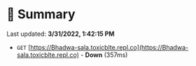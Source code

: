 # 📖 Summary
Last updated: **3/31/2022, 1:42:15 PM**

- `GET` [https://Bhadwa-sala.toxicblte.repl.co](https://Bhadwa-sala.toxicblte.repl.co) - **Down** (357ms)
